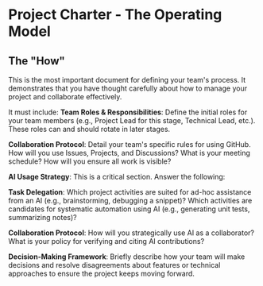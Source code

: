 # Project Charter - The Operating Model

## The "How"

This is the most important document for defining your team's process. It demonstrates that you have thought carefully about how to manage your project and collaborate effectively. 

It must include: 
 **Team Roles & Responsibilities**: Define the initial roles for your team members (e.g., Project Lead for this stage, Technical Lead, etc.). These roles can and should rotate in later stages. 
 
 **Collaboration Protocol**: Detail your team's specific rules for using GitHub. How will you use Issues, Projects, and Discussions? What is your meeting schedule? How will you ensure all work is visible? 
 
 **AI Usage Strategy**: This is a critical section. Answer the following: 


  **Task Delegation**: 
  Which project activities are suited for ad-hoc assistance from an AI (e.g., brainstorming, debugging a snippet)? 
  Which activities are candidates for systematic automation using AI (e.g., generating unit tests, summarizing notes)? 
  
  **Collaboration Protocol**: 
    How will you strategically use AI as a collaborator? 
    What is your policy for verifying and citing AI contributions? 
  
  **Decision-Making Framework**: Briefly describe how your team will make decisions and resolve disagreements about features or technical approaches to ensure the project keeps moving forward. 
